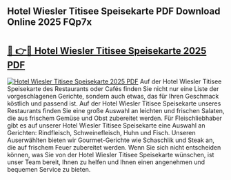 ## Hotel Wiesler Titisee Speisekarte PDF Download Online 2025 FQp7x

# <h2><a href="http://gcboyl.nevu.top/?p=Hotel+Wiesler+Titisee+Speisekarte">🔗 👉🔴 Hotel Wiesler Titisee Speisekarte 2025 PDF</a></h2>

[![Hotel Wiesler Titisee Speisekarte 2025 PDF](https://i.imgur.com/dBaPXMq.png)](http://gcboyl.nevu.top/?p=Hotel+Wiesler+Titisee+Speisekarte)
Auf der Hotel Wiesler Titisee Speisekarte des Restaurants oder Cafés finden Sie nicht nur eine Liste der vorgeschlagenen Gerichte, sondern auch etwas, das für Ihren Geschmack köstlich und passend ist. Auf der Hotel Wiesler Titisee Speisekarte unseres Restaurants finden Sie eine große Auswahl an leichten und frischen Salaten, die aus frischem Gemüse und Obst zubereitet werden. Für Fleischliebhaber gibt es auf unserer Hotel Wiesler Titisee Speisekarte eine Auswahl an Gerichten: Rindfleisch, Schweinefleisch, Huhn und Fisch. Unseren Auserwählten bieten wir Gourmet-Gerichte wie Schaschlik und Steak an, die auf frischem Feuer zubereitet werden. Wenn Sie sich nicht entscheiden können, was Sie von der Hotel Wiesler Titisee Speisekarte wünschen, ist unser Team bereit, Ihnen zu helfen und Ihnen einen angenehmen und bequemen Service zu bieten.
